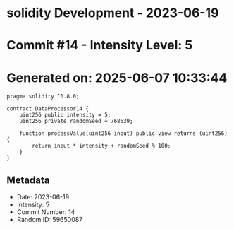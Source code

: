 ﻿# solidity Development - 2023-06-19
# Commit #14 - Intensity Level: 5
# Generated on: 2025-06-07 10:33:44
```solidity
pragma solidity ^0.8.0;

contract DataProcessor14 {
    uint256 public intensity = 5;
    uint256 private randomSeed = 768639;

    function processValue(uint256 input) public view returns (uint256) {
        return input * intensity + randomSeed % 100;
    }
}
```
## Metadata
- Date: 2023-06-19
- Intensity: 5
- Commit Number: 14
- Random ID: 59650087
